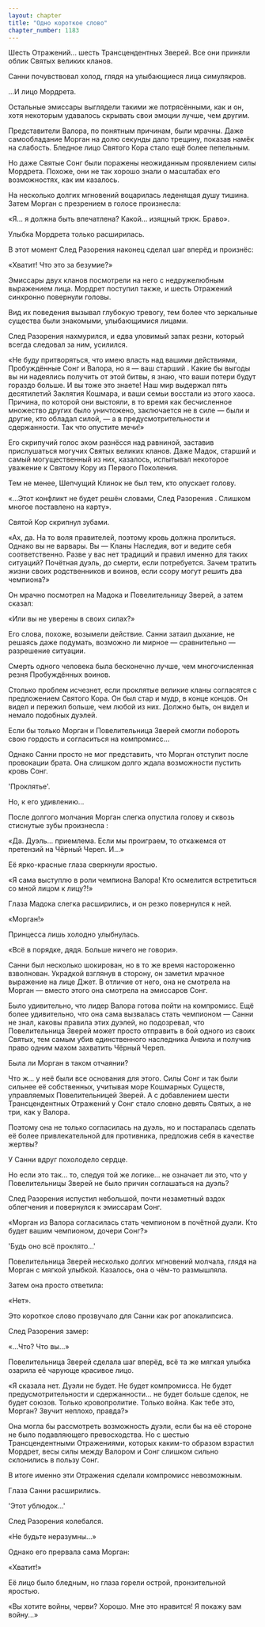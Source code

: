 ```yaml
---
layout: chapter
title: "Одно короткое слово"
chapter_number: 1183
---
```


Шесть Отражений... шесть Трансцендентных Зверей. Все они приняли облик Святых великих кланов.

Санни почувствовал холод, глядя на улыбающиеся лица симулякров.

...И лицо Мордрета.

Остальные эмиссары выглядели такими же потрясёнными, как и он, хотя некоторым удавалось скрывать свои эмоции лучше, чем другим.

Представители Валора, по понятным причинам, были мрачны. Даже самообладание Морган на долю секунды дало трещину, показав намёк на слабость. Бледное лицо Святого Кора стало ещё более пепельным.

Но даже Святые Сонг были поражены неожиданным проявлением силы Мордрета. Похоже, они не так хорошо знали о масштабах его возможностях, как им казалось.

На несколько долгих мгновений воцарилась леденящая душу тишина. Затем Морган с презрением в голосе произнесла:

«Я... я должна быть впечатлена? Какой... изящный трюк. Браво».

Улыбка Мордрета только расширилась.

В этот момент След Разорения наконец сделал шаг вперёд и произнёс:

«Хватит! Что это за безумие?»

Эмиссары двух кланов посмотрели на него с недружелюбным выражением лица. Мордрет поступил также, и шесть Отражений синхронно повернули головы.

Вид их поведения вызывал глубокую тревогу, тем более что зеркальные существа были знакомыми, улыбающимися лицами.

След Разорения нахмурился, и едва уловимый запах резни, который всегда следовал за ним, усилился.

«Не буду притворяться, что имею власть над вашими действиями, Пробуждённые Сонг и Валора, но я — ваш старший . Какие бы выгоды вы ни надеялись получить от этой битвы, я знаю, что ваши потери будут гораздо больше. И вы тоже это знаете! Наш мир выдержал пять десятилетий Заклятия Кошмара, и ваши семьи восстали из этого хаоса. Причина, по которой они выстояли, в то время как бесчисленное множество других было уничтожено, заключается не в силе — были и другие, кто обладал силой, — а в предусмотрительности и сдержанности. Так что опустите мечи!»

Его скрипучий голос эхом разнёсся над равниной, заставив прислушаться могучих Святых великих кланов. Даже Мадок, старший и самый могущественный из них, казалось, испытывал некоторое уважение к Святому Кору из Первого Поколения.

Тем не менее, Шепчущий Клинок не был тем, кто опускает голову.

«...Этот конфликт не будет решён словами, След Разорения . Слишком многое поставлено на карту».

Святой Кор скрипнул зубами.

«Ах, да. На то воля правителей, поэтому кровь должна пролиться. Однако вы не варвары. Вы — Кланы Наследия, вот и ведите себя соответственно. Разве у вас нет традиций и правил именно для таких ситуаций? Почётная дуэль, до смерти, если потребуется. Зачем тратить жизни своих родственников и воинов, если ссору могут решить два чемпиона?»

Он мрачно посмотрел на Мадока и Повелительницу Зверей, а затем сказал:

«Или вы не уверены в своих силах?»

Его слова, похоже, возымели действие. Санни затаил дыхание, не решаясь даже подумать, возможно ли мирное — сравнительно — разрешение ситуации.

Смерть одного человека была бесконечно лучше, чем многочисленная резня Пробуждённых воинов.

Столько проблем исчезнет, если проклятые великие кланы согласятся с предложением Святого Кора. Он был стар и мудр, в конце концов. Он видел и пережил больше, чем любой из них. Должно быть, он видел и немало подобных дуэлей.

Если бы только Морган и Повелительница Зверей смогли побороть свою гордость и согласиться на компромисс...

Однако Санни просто не мог представить, что Морган отступит после провокации брата. Она слишком долго ждала возможности пустить кровь Сонг.

'Проклятье'.

Но, к его удивлению...

После долгого молчания Морган слегка опустила голову и сквозь стиснутые зубы произнесла :

«Да. Дуэль... приемлема. Если мы проиграем, то откажемся от претензий на Чёрный Череп. И...»

Её ярко-красные глаза сверкнули яростью.

«Я сама выступлю в роли чемпиона Валора! Кто осмелится встретиться со мной лицом к лицу?!»

Глаза Мадока слегка расширились, и он резко повернулся к ней.

«Морган!»

Принцесса лишь холодно улыбнулась.

«Всё в порядке, дядя. Больше ничего не говори».

Санни был несколько шокирован, но в то же время настороженно взволнован. Украдкой взглянув в сторону, он заметил мрачное выражение на лице Джет. В отличие от него, она не смотрела на Морган — вместо этого она смотрела на эмиссаров Сонг.

Было удивительно, что лидер Валора готова пойти на компромисс. Ещё более удивительно, что она сама вызвалась стать чемпионом — Санни не знал, каковы правила этих дуэлей, но подозревал, что Повелительница Зверей может просто отправить в бой одного из своих Святых, тем самым убив единственного наследника Анвила и получив право одним махом захватить Чёрный Череп.

Была ли Морган в таком отчаянии?

Что ж... у неё были все основания для этого. Силы Сонг и так были сильнее её собственных, учитывая море Кошмарных Существ, управляемых Повелительницей Зверей. А с добавлением шести Трансцендентных Отражений у Сонг стало словно девять Святых, а не три, как у Валора.

Поэтому она не только согласилась на дуэль, но и постаралась сделать её более привлекательной для противника, предложив себя в качестве жертвы?

У Санни вдруг похолодело сердце.

Но если это так... то, следуя той же логике... не означает ли это, что у Повелительницы Зверей не было причин соглашаться на дуэль?

След Разорения испустил небольшой, почти незаметный вздох облегчения и повернулся к эмиссарам Сонг.

«Морган из Валора согласилась стать чемпионом в почётной дуэли. Кто будет вашим чемпионом, дочери Сонг?»

'Будь оно всё проклято...'

Повелительница Зверей несколько долгих мгновений молчала, глядя на Морган с мягкой улыбкой. Казалось, она о чём-то размышляла.

Затем она просто ответила:

«Нет».

Это короткое слово прозвучало для Санни как рог апокалипсиса.

След Разорения замер:

«...Что? Что вы...»

Повелительница Зверей сделала шаг вперёд, всё та же мягкая улыбка озарила её чарующе красивое лицо.

«Я сказала нет. Дуэли не будет. Не будет компромисса. Не будет предусмотрительности и сдержанности... не будет больше сделок, не будет союзов. Только кровопролитие. Только война. Как тебе это, Морган? Звучит неплохо, правда?»

Она могла бы рассмотреть возможность дуэли, если бы на её стороне не было подавляющего превосходства. Но с шестью Трансцендентными Отражениями, которых каким-то образом взрастил Мордрет, весы силы между Валором и Сонг слишком сильно склонились в пользу Сонг.

В итоге именно эти Отражения сделали компромисс невозможным.

Глаза Санни расширились.

'Этот ублюдок...'

След Разорения колебался.

«Не будьте неразумны...»

Однако его прервала сама Морган:

«Хватит!»

Её лицо было бледным, но глаза горели острой, пронзительной яростью.

«Вы хотите войны, черви? Хорошо. Мне это нравится! Я покажу вам войну...»